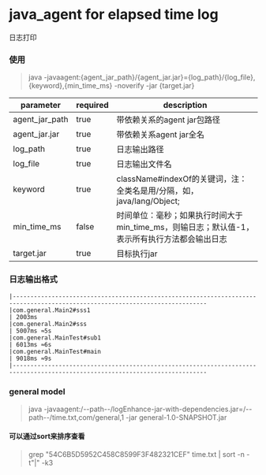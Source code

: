 # java_agent for elapsed time log
日志打印
### 使用

> java -javaagent:{agent_jar_path}/{agent_jar.jar}={log_path}/{log_file},{keyword},{min_time_ms} -noverify -jar {target.jar}

|parameter|required|description|
| --- | --- | --- |
|agent_jar_path|true|带依赖关系的agent jar包路径|
|agent_jar.jar|true|带依赖关系agent jar全名|
|log_path|true|日志输出路径|
|log_file|true|日志输出文件名|
|keyword|true|className#indexOf的关键词，注：全类名是用/分隔，如，java/lang/Object;|
|min_time_ms|false|时间单位：毫秒；如果执行时间大于min_time_ms，则输日志；默认值-1，表示所有执行方法都会输出日志|
|target.jar|true|目标执行jar|

### 日志输出格式
```
|-----------------------------------------------------------------------------------------------------------------------------
|com.general.Main2#sss1                                                                              | 2003ms
|com.general.Main2#sss                                                                               | 5007ms ≈5s
|com.general.MainTest#sub1                                                                           | 6013ms ≈6s
|com.general.MainTest#main                                                                           | 9018ms ≈9s
|-----------------------------------------------------------------------------------------------------------------------------
```
### general model
> java -javaagent:/--path--/logEnhance-jar-with-dependencies.jar=/--path--/time.txt,com/general,1 -jar general-1.0-SNAPSHOT.jar
#### 可以通过sort来排序查看
>  grep "54C6B5D5952C458C8599F3F482321CEF" time.txt | sort -n -t"|" -k3

